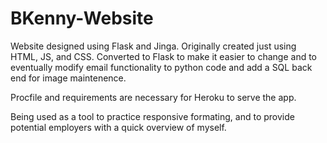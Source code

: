 # BKenny-Website

Website designed using Flask and Jinga. Originally created just using HTML, JS, and CSS. 
Converted to Flask to make it easier to change and to eventually modify email functionality to python code and add a SQL back end for 
image maintenence. 

Procfile and requirements are necessary for Heroku to serve the app.

Being used as a tool to practice responsive formating, and to provide potential employers with a quick overview of myself.


